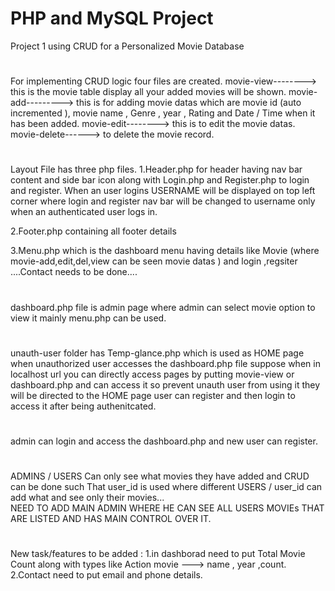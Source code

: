 # PHP and MySQL Project
 Project 1 using CRUD for a Personalized Movie Database 
# 
For implementing CRUD logic four files are created. 
movie-view--------> this is the movie table display all your added movies will be shown. 
movie-add---------> this is for adding movie datas which are movie id (auto incremented ), movie name , Genre , year , Rating and Date / Time when it has been added. 
movie-edit--------> this is to edit the movie datas.
movie-delete------> to delete the movie record.
# 
Layout File has three php files. 
1.Header.php for header having nav bar content and side bar icon along with Login.php and Register.php to login and register.
When an user logins USERNAME will be displayed on top left corner where login and register nav bar will be changed to username only when an authenticated user logs in.

2.Footer.php containing all footer details

3.Menu.php which is the dashboard menu having details like Movie (where movie-add,edit,del,view can be seen movie datas ) and login ,regsiter ....Contact needs to be done....
# 
dashboard.php file is admin page where admin can select movie option to view it mainly menu.php can be used.
# 
unauth-user folder has Temp-glance.php which is used as HOME page when unauthorized user accesses the dashboard.php file 
suppose when in localhost url you can directly access pages by putting movie-view or dashboard.php and can access it so prevent unauth user from using it they will be directed to the HOME page 
user can register and then login to access it after being authenitcated.
# 
admin can login and access the dashboard.php and new user can register.
# 
ADMINS / USERS Can only see what movies they have added and CRUD can be done such That user_id is used where different USERS / user_id can add what and see only their movies...  
NEED TO ADD MAIN ADMIN WHERE HE CAN SEE ALL USERS MOVIEs THAT ARE LISTED AND HAS MAIN CONTROL OVER IT. 
# 
New task/features to be added :
1.in dashborad need to put Total Movie Count along with types like Action movie ---> name , year ,count.
2.Contact need to put email and phone details.
